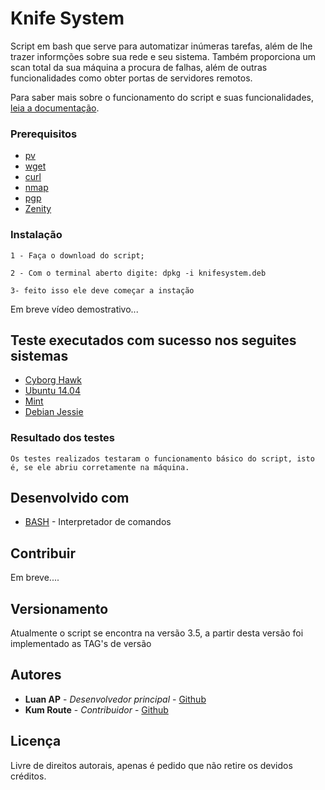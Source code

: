 # Knife System

Script em bash que serve para automatizar inúmeras tarefas, além de lhe trazer informções sobre sua rede e seu sistema. Também proporciona um scan total da sua máquina a procura de falhas, além de outras funcionalidades como obter portas de servidores remotos.

Para saber mais sobre o funcionamento do script e suas funcionalidades, [leia a documentação](https://github.com/knife-system/knife_system/wiki).

### Prerequisitos

* [pv](https://linux.die.net/man/1/pv)
* [wget](https://www.gnu.org/software/wget/manual/wget.html)
* [curl](https://curl.haxx.se/docs/manpage.html)
* [nmap](https://nmap.org/)
* [pgp](openpgp.org/)
* [Zenity](https://help.gnome.org/users/zenity/stable)

### Instalação

```
1 - Faça o download do script;
```
```
2 - Com o terminal aberto digite: dpkg -i knifesystem.deb
```
```
3- feito isso ele deve começar a instação
```

Em breve vídeo demostrativo...

## Teste executados com sucesso nos seguites sistemas

* [Cyborg Hawk](https://cyborg.ztrela.com)
* [Ubuntu 14.04](http://releases.ubuntu.com/14.04)
* [Mint](https://linuxmint.com/download.php)
* [Debian Jessie](https://www.debian.org/releases/jessie/)

### Resultado dos testes

```
Os testes realizados testaram o funcionamento básico do script, isto é, se ele abriu corretamente na máquina.
```

## Desenvolvido com

* [BASH](https://www.gnu.org/software/bash/) - Interpretador de comandos

## Contribuir

Em breve....

## Versionamento

Atualmente o script se encontra na versão 3.5, a partir desta versão foi implementado as TAG's de versão

## Autores

* **Luan AP** - *Desenvolvedor principal* - [Github](https://github.com/anony000)
* **Kum Route** - *Contribuidor* - [Github](https://github.com/kumroute)

## Licença

Livre de direitos autorais, apenas é pedido que não retire os devidos créditos.
